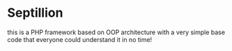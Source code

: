 # Septillion

this is a PHP framework based on OOP architecture with a very simple base code that everyone could understand it in no time!
